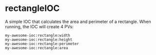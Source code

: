 # rectangleIOC

A simple IOC that calculates the area and perimeter of a rectangle. When running, the IOC will create 4 PVs:

```
my-awesome-ioc:rectangle:width
my-awesome-ioc:rectangle:height
my-awesome-ioc:rectangle:perimeter
my-awesome-ioc:rectangle:area
```
